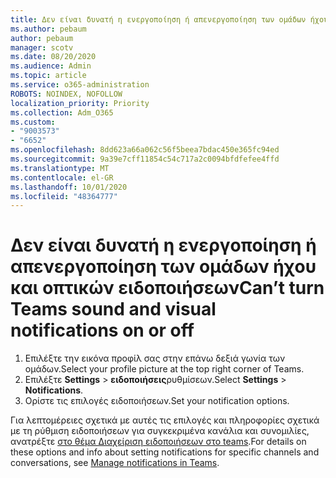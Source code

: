 ```yaml
---
title: Δεν είναι δυνατή η ενεργοποίηση ή απενεργοποίηση των ομάδων ήχου και οπτικών ειδοποιήσεων
ms.author: pebaum
author: pebaum
manager: scotv
ms.date: 08/20/2020
ms.audience: Admin
ms.topic: article
ms.service: o365-administration
ROBOTS: NOINDEX, NOFOLLOW
localization_priority: Priority
ms.collection: Adm_O365
ms.custom:
- "9003573"
- "6652"
ms.openlocfilehash: 8dd623a66a062c56f5beea7bdac450e365fc94ed
ms.sourcegitcommit: 9a39e7cff11854c54c717a2c0094bfdfefee4ffd
ms.translationtype: MT
ms.contentlocale: el-GR
ms.lasthandoff: 10/01/2020
ms.locfileid: "48364777"
---
```

# <a name="cant-turn-teams-sound-and-visual-notifications-on-or-off"></a><span data-ttu-id="71f7b-102">Δεν είναι δυνατή η ενεργοποίηση ή απενεργοποίηση των ομάδων ήχου και οπτικών ειδοποιήσεων</span><span class="sxs-lookup"><span data-stu-id="71f7b-102">Can’t turn Teams sound and visual notifications on or off</span></span>

1. <span data-ttu-id="71f7b-103">Επιλέξτε την εικόνα προφίλ σας στην επάνω δεξιά γωνία των ομάδων.</span><span class="sxs-lookup"><span data-stu-id="71f7b-103">Select your profile picture at the top right corner of Teams.</span></span>
2. <span data-ttu-id="71f7b-104">Επιλέξτε **Settings**  >  **ειδοποιήσεις**ρυθμίσεων.</span><span class="sxs-lookup"><span data-stu-id="71f7b-104">Select  **Settings** > **Notifications**.</span></span>
3. <span data-ttu-id="71f7b-105">Ορίστε τις επιλογές ειδοποιήσεων.</span><span class="sxs-lookup"><span data-stu-id="71f7b-105">Set your notification options.</span></span>

<span data-ttu-id="71f7b-106">Για λεπτομέρειες σχετικά με αυτές τις επιλογές και πληροφορίες σχετικά με τη ρύθμιση ειδοποιήσεων για συγκεκριμένα κανάλια και συνομιλίες, ανατρέξτε  [στο θέμα Διαχείριση ειδοποιήσεων στο teams](https://support.microsoft.com/office/manage-notifications-in-teams-1cc31834-5fe5-412b-8edb-43fecc78413d).</span><span class="sxs-lookup"><span data-stu-id="71f7b-106">For details on these options and info about setting notifications for specific channels and conversations, see  [Manage notifications in Teams](https://support.microsoft.com/office/manage-notifications-in-teams-1cc31834-5fe5-412b-8edb-43fecc78413d).</span></span>
